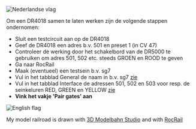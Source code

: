 ![Nederlandse vlag](../images/nl.gif)

Om een DR4018 samen te laten werken zijn de volgende stappen ondernomen:

* Sluit een testcircuit aan op de DR4018
* Geef de DR4018 een adres b.v. 501 en preset 1 (in CV 47)
* Controleer de werking door het schakelbord van de DR5000 te gebruiken om adres 501, 502 etc. steeds GROEN en ROOD te geven
* Ga naar RocRail
* Maak (eventueel) een testsein b.v. sg7
* Vul in het tabblad General de naam in b.v. sg7 [zie](TabGeneralSG7Preset1.JPG)
* Vul in het tabblad Interface de adressen 501, 502 en 503 voor resp. de seinkeluren RED, GREEN en YELLOW [zie](TabInterfaceSG7Preset1.JPG)
* **Vink het vakje 'Pair gates' aan**

![English flag](../images/gb.gif)

My model railroad is drawn with [3D Modelbahn Studio](TrackDesign3D.png) and with [RocRail](TrackDesignRocRail.png)
